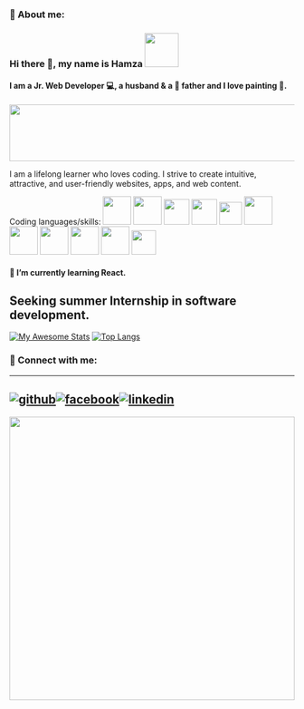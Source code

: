 

### 🚀 About me:
### Hi there 👋, my name is Hamza <img src="https://media.giphy.com/media/OqFpgF7bet1sRoCmpb/giphy.gif" width="60">


#### I am a Jr. Web Developer 💻, a husband & a 👲 father and I love painting 🎨.

<img src="https://user-images.githubusercontent.com/96953205/169472465-864879cc-df4e-4aac-be7a-4d98eb0dbd27.jpeg" width="800" height="100">

I am a lifelong learner who loves coding. I strive to create intuitive, attractive, and user-friendly websites, apps, and web content. 


Coding languages/skills: <img src="https://user-images.githubusercontent.com/96953205/169663844-b9fdbdae-fc4e-4faa-8bc1-9a8e06ba98c7.png" width="50"> <img src="https://user-images.githubusercontent.com/96953205/169663972-86d6f44c-b645-45f0-b927-1ea55fb80147.png" width="50">   <img src="https://user-images.githubusercontent.com/96953205/169664040-6150544d-a068-4aa6-bb42-96b9f3bab50a.png" width="45">    <img src="https://user-images.githubusercontent.com/96953205/169664119-2502b61b-549b-4403-bb7e-082e983c1d21.png" width="45">   <img src="https://user-images.githubusercontent.com/96953205/169664170-16298fd6-e471-4e70-bb5b-419a3f932c9f.png" width="40">  <img src="https://user-images.githubusercontent.com/96953205/169664277-6436dcaf-3753-4a9b-95a8-85a6df25d126.png" width="50"> <img src="https://user-images.githubusercontent.com/96953205/169664375-84b8d36f-5eb8-41ba-89a2-dfb387f3249a.png" width="50"> <img src="https://user-images.githubusercontent.com/96953205/169664400-38ffa092-896e-422d-913a-a83d4ba0f698.png" width="50"> <img src="https://user-images.githubusercontent.com/96953205/169664721-24b5c785-2f91-4ddc-b6dd-3ecb29cf8808.png" width="50">  <img src="https://user-images.githubusercontent.com/96953205/169664809-d8a3bb84-9190-4be1-a0e3-be3cb1f8694b.png" width="50"> <img src="https://www.g-workspace.jp/wp-content/uploads/cropped-site-icon-1.png" width="43">













#### 🔭 I’m currently learning React. 

## Seeking summer Internship in software development.


[![My Awesome Stats](https://awesome-github-stats.azurewebsites.net/user-stats/gcteamdev?cardType=github&theme=highcontrast)](https://git.io/awesome-stats-card)
[![Top Langs](https://github-readme-stats.vercel.app/api/top-langs/?username=gcteamdev&layout=compact)](https://github.com/gcteamdev)

### 🤝 Connect with me: 


[1]: http://www.github.com/gcteamdev/gcteamdev/edit/main/README.md
[2]: https://www.linkedin.com/in/g-hamza-choudhury-a5889722a/
[3]: https://www.facebook.com/profile.php?id=100077323763865

---
[![github](https://cloud.githubusercontent.com/assets/17016297/18839843/0e06a67a-83d2-11e6-993a-b35a182500e0.png)][1][![facebook](https://cloud.githubusercontent.com/assets/17016297/18839836/0a06deb4-83d2-11e6-8078-1d0974af0f63.png)][2][![linkedin](https://cloud.githubusercontent.com/assets/17016297/18839848/0fc7e74e-83d2-11e6-8c6a-277fc9d6e067.png)][3]
---
<img src="https://user-images.githubusercontent.com/96953205/169720448-5cad98b8-6366-4d34-a312-2fe10bb341df.gif" width="100%" height="500"> 
